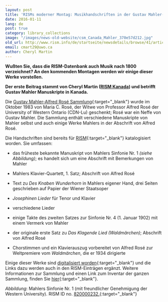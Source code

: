 ```yaml
---
layout: post
title: 'RISMs moderner Montag: Musikhandschriften in der Gustav Mahler-Alfred Rosé Sammlung'
date: 2016-01-11
lang: de
post: true
category: library_collections
image: "/images/news-old-website/csm_Canada_Mahler_370e57d212.jpg"
old_url: http://www.rism.info/de/startseite/newsdetails/browse/41/article/64/rism-modern-monday-music-manuscripts-in-the-gustav-mahler-alfred-rose-collection.html
email: cmart29@uwo.ca
author: Cheryl Martin
---
```


**Wußten Sie, dass die RISM-Datenbank auch Musik nach 1800 verzeichnet? An den kommenden Montagen werden wir einige dieser Werke vorstellen.**

**Der erste Beitrag stammt von Cheryl Martin ([RISM Kanada](/working-groups.html)) und betrifft Gustav Mahler Manuskripte in Kanada.**

Die [Gustav Mahler-Alfred Rosé Sammlung](https://www.lib.uwo.ca/music/gmar.html){:target="_blank"} wurde im Oktober 1983 von Maria C. Rosé, der Witwe von Professor Alfred Rosé der University of Western Ontario (CDN-Lu) geschenkt; Rosé war ein Neffe von Gustav Mahler. Die Sammlung enthält verschiedene Manuskripte von Mahler selbst und auch einige Werke Mahlers in der Abschrift von Alfred Rosé.

Die Handschriften sind bereits für [RISM](https://opac.rism.info/search?View=rism&siglum=CDN-Lu&author=mahler){:target="_blank"} katalogisiert worden. Sie umfassen:

- das früheste bekannte Manuskript von Mahlers Sinfonie Nr. 1 _(siehe Abbildung)_; es handelt sich um eine Abschrift mit Bemerkungen von Mahler

- Mahlers Klavier-Quartett, 1. Satz; Abschrift von Alfred Rosé

- Text zu _Des Knaben Wunderhorn_ in Mahlers eigener Hand, drei Seiten geschrieben auf Papier der Wiener Staatsoper

- _Josephinen Lieder_ für Tenor und Klavier

- verschiedene Lieder

- einige Takte des zweiten Satzes zur Sinfonie Nr. 4 (1. Januar 1902) mit einem Vermerk von Mahler

- der originale erste Satz zu _Das Klagende Lied (Waldmärchen)_; Abschrift von Alfred Rosé

- Chorstimmen und ein Klavierauszug vorbereitet von Alfred Rosé zur Weltpremiere vom _Waldmärchen_, die er 1934 dirigierte


Einige dieser Werke sind [digitalisiert worden](https://archive.org/details/mahlerrose){:target="_blank"} und die Links dazu werden auch in den RISM-Einträgen ergänzt. Weitere Informationen zur Sammlung und einen Link zum Inventar der ganzen Sammlung, finden Sie [hier](https://www.lib.uwo.ca/music/gmar.html){:target="_blank"}.

_Abbildung_: Mahlers Sinfonie Nr. 1 (mit freundlicher Genehmigung der Western University). RISM ID no. [820000232.](https://opac.rism.info/search?id=820000232){:target="_blank"}
